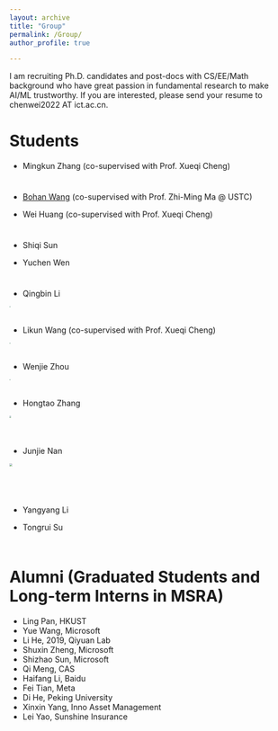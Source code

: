 ```yaml
---
layout: archive
title: "Group"
permalink: /Group/
author_profile: true

---
```

I am recruiting Ph.D. candidates and post-docs with CS/EE/Math background who have great passion in fundamental research to make AI/ML trustworthy. If you are interested, please send your resume to chenwei2022 AT ict.ac.cn.


Students
======

* Mingkun Zhang (co-supervised with Prof. Xueqi Cheng)
  
<img src="https://weichen-cas.github.io/_pages/img/mingkun.jpg" style="zoom:5%" height="200">

* [Bohan Wang](https://bhwangfy.github.io) (co-supervised with Prof. Zhi-Ming Ma @ USTC)
  
* Wei Huang (co-supervised with Prof. Xueqi Cheng)

<img src="https://weichen-cas.github.io/_pages/img/huangwei.jpg" style="zoom:5%" height="200">
  
* Shiqi Sun
  
* Yuchen Wen
  
<img src="https://weichen-cas.github.io/_pages/img/Yuchen.jpg" style="zoom:5%" height="200">

* Qingbin Li
  
<img src="https://weichen-cas.github.io/_pages/img/qingbin.jpg" style="zoom:10%"  height="200">

* Likun Wang (co-supervised with Prof. Xueqi Cheng)
  
<img src="https://weichen-cas.github.io/_pages/img/likun.jpg" style="zoom:10%"  height="200">
   
* Wenjie Zhou
  
<img src="https://weichen-cas.github.io/_pages/img/wenjie.jpg" style="zoom:10%" height="200">
   
* Hongtao Zhang

<img src="https://weichen-cas.github.io/_pages/img/hongtao.jpg" style="zoom:20%" height="200">
  
* Junjie Nan
  
<img src="https://weichen-cas.github.io/_pages/img/Junjie.jpg" style="zoom:30%" height="200">
   
* Yangyang Li
  
* Tongrui Su
  
<img src="https://weichen-cas.github.io/_pages/img/tongrui.jpg" style="zoom:5%"  height="200">



Alumni (Graduated Students and Long-term Interns in MSRA)
======
* Ling Pan, HKUST
* Yue Wang, Microsoft
* Li He, 2019, Qiyuan Lab
* Shuxin Zheng, Microsoft
* Shizhao Sun,  Microsoft
* Qi Meng, CAS
* Haifang Li, Baidu
* Fei Tian, Meta
* Di He, Peking University
* Xinxin Yang, Inno Asset Management
* Lei Yao, Sunshine Insurance

